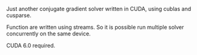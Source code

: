 Just another conjugate gradient solver written in CUDA,
using cublas and cusparse.

Function are written using streams. So it is possible
run multiple solver concurrently on the same device.

CUDA 6.0 required.


